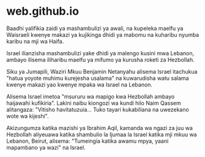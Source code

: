 # web.github.io


Baadhi yalifikia zaidi ya mashambulizi ya awali, na kupeleka maelfu ya Waisraeli kwenye makazi ya kujikinga dhidi ya mabomu na kuharibu nyumba karibu na mji wa Haifa.

Israel ilianzisha mashambulizi yake dhidi ya malengo kusini mwa Lebanon, ambayo ilisema iliharibu maelfu ya mifumo ya kurusha roketi za Hezbollah.

Siku ya Jumapili, Waziri Mkuu Benjamin Netanyahu alisema Israel itachukua "hatua yoyote muhimu kurejesha usalama" na kuwarudisha watu salama kwenye makazi yao kwenye mpaka wa Israel na Lebanon.

Alisema Israel imetoa "msururu wa mapigo kwa Hezbollah ambayo haijawahi kufikiria". Lakini naibu kiongozi wa kundi hilo Naim Qassem alitangaza: "Vitisho havitatuzuia... Tuko tayari kukabiliana na uwezekano wote wa kijeshi".

Akizungumza katika mazishi ya Ibrahim Aqil, kamanda wa ngazi za juu wa Hezbollah aliyeuawa katika shambulio la Ijumaa la Israel katika mji mkuu wa Lebanon, Beirut, alisema: "Tumeingia katika awamu mpya, yaani mapambano ya wazi" na Israel.
